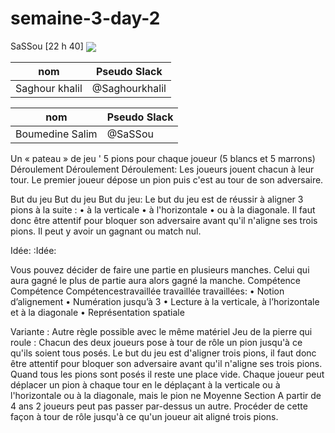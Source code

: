 # semaine-3-day-2


SaSSou [22 h 40]
<img src="https://encrypted-tbn0.gstatic.com/images?q=tbn:ANd9GcQZQ2u83eY20tq_76zzFv7QUDfheZCTA8naDzEvzkBzILnaqDIRJw" align="center" />


nom            | Pseudo Slack
  ------------ | -------------
Saghour khalil | @Saghourkhalil

nom             | Pseudo Slack
   ------------ | -------------
Boumedine Salim | @SaSSou




Un « pateau » de jeu ' 5 pions pour chaque joueur (5 blancs et 5 marrons) Déroulement Déroulement Déroulement: Les joueurs jouent chacun à leur tour. Le premier joueur dépose un pion puis c'est au tour de son adversaire.

But du jeu But du jeu But du jeu: Le but du jeu est de réussir à aligner 3 pions à la suite : • à la verticale • à l'horizontale • ou à la diagonale. Il faut donc être attentif pour bloquer son adversaire avant qu'il n'aligne ses trois pions. Il peut y avoir un gagnant ou match nul.

Idée: :Idée:

Vous pouvez décider de faire une partie en plusieurs manches. Celui qui aura gagné le plus de partie aura alors gagné la manche. Compétence Compétence Compétencestravaillée travaillée travaillées: • Notion d’alignement • Numération jusqu’à 3 • Lecture à la verticale, à l’horizontale et à la diagonale • Représentation spatiale

Variante : Autre règle possible avec le même matériel Jeu de la pierre qui roule : Chacun des deux joueurs pose à tour de rôle un pion jusqu'à ce qu'ils soient tous posés. Le but du jeu est d'aligner trois pions, il faut donc être attentif pour bloquer son adversaire avant qu'il n'aligne ses trois pions. Quand tous les pions sont posés il reste une place vide. Chaque joueur peut déplacer un pion à chaque tour en le déplaçant à la verticale ou à l'horizontale ou à la diagonale, mais le pion ne Moyenne Section A partir de 4 ans 2 joueurs peut pas passer par-dessus un autre. Procéder de cette façon à tour de rôle jusqu'à ce qu'un joueur ait aligné trois pions.